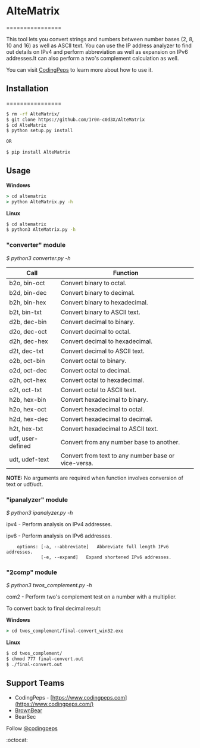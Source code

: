# AlteMatrix
================

This tool lets you convert strings and numbers between number bases (2, 8, 10 and 16) as well as ASCII text.
You can use the IP address analyzer to find out details on IPv4 and perform abbreviation as well as expansion on IPv6 addresses.It can also perform a two's complement calculation as well.

You can visit [CodingPeps](https://codingpeps.com) to learn more about how to use it.

## Installation
================

```bash
$ rm -rf AlteMatrix/
$ git clone https://github.com/Ir0n-c0d3X/AlteMatrix
$ cd AlteMatrix
$ python setup.py install

OR

$ pip install AlteMatrix
```

## Usage

**Windows**

```bat
> cd altematrix
> python AlteMatrix.py -h
```

**Linux**

```bash
$ cd altematrix
$ python3 AlteMatrix.py -h
```

### "converter" module
_$ python3 converter.py -h_

Call | Function
---- | --------
b2o, bin-oct | Convert binary to octal.
b2d, bin-dec | Convert binary to decimal.
b2h, bin-hex | Convert binary to hexadecimal.
b2t, bin-txt | Convert binary to ASCII text.
d2b, dec-bin | Convert decimal to binary.
d2o, dec-oct | Convert decimal to octal.
d2h, dec-hex | Convert decimal to hexadecimal.
d2t, dec-txt | Convert decimal to ASCII text.
o2b, oct-bin | Convert octal to binary.
o2d, oct-dec | Convert octal to decimal.
o2h, oct-hex | Convert octal to hexadecimal.
o2t, oct-txt | Convert octal to ASCII text.
h2b, hex-bin | Convert hexadecimal to binary.
h2o, hex-oct | Convert hexadecimal to octal.
h2d, hex-dec | Convert hexadecimal to decimal.
h2t, hex-txt | Convert hexadecimal to ASCII text.
udf, user-defined | Convert from any number base to another.
udt, udef-text | Convert from text to any number base or vice-versa.

**NOTE:** No arguments are required when function involves conversion of text or udf/udt.

### "ipanalyzer" module
_$ python3 ipanalyzer.py -h_

ipv4 - Perform analysis on IPv4 addresses.

ipv6 - Perform analysis on IPv6 addresses.

        options: [-a, --abbreviate]   Abbreviate full length IPv6 addresses.
                 [-e, --expand]   Expand shortened IPv6 addresses.

### "2comp" module
*$ python3 twos_complement.py -h*

com2 - Perform two's complement test on a number with a multiplier.

To convert back to final decimal result:

**Windows**
```bat
> cd twos_complement/final-convert_win32.exe
```

**Linux**
```bash
$ cd twos_complement/
$ chmod 777 final-convert.out
$ ./final-convert.out
```

## Support Teams
* CodingPeps - [https://www.codingpeps.com](https://www.codingpeps.com/) 
* [BrownBear](https://github.com/Brown-Bear-2021)
* BearSec

Follow [@codingpeps](https://www.instagram.com/codingpeps/) 

:octocat:
